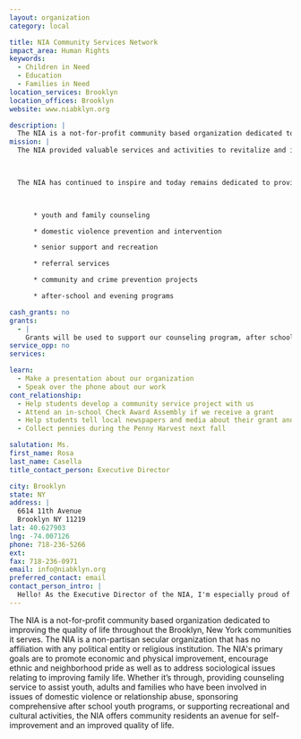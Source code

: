 ```yaml
---
layout: organization
category: local

title: NIA Community Services Network
impact_area: Human Rights
keywords: 
  - Children in Need
  - Education
  - Families in Need
location_services: Brooklyn
location_offices: Brooklyn
website: www.niabklyn.org

description: |
  The NIA is a not-for-profit community based organization dedicated to improving the quality of life throughout the Brooklyn, New York communities it serves. The NIA is a non-partisan secular organization that has no affiliation with any political entity or religious institution.  The NIA's primary goals are to promote economic and physical improvement, encourage ethnic and neighborhood pride as well as to address sociological issues relating to improving family life. Whether it’s through, providing counseling service to assist youth, adults and families who have been involved in issues of domestic violence or relationship abuse, sponsoring comprehensive after school youth programs, or supporting recreational and cultural activities, the NIA offers community residents an avenue for self-improvement and an improved quality of life.
mission: |
  The NIA provided valuable services and activities to revitalize and invigorate the Brooklyn communities of Bay Ridge, Bensonhurst, Dyker Heights and Boro Park. The NIA undertook the tasks of fostering positive youth development, acted as the catalyst by encouraging other neighborhood organizations to expand their scope of services, while continuing to broaden their own programs and initiatives.

  

  The NIA has continued to inspire and today remains dedicated to providing an array of cost-free services and programs that include:

  

      * youth and family counseling

      * domestic violence prevention and intervention

      * senior support and recreation

      * referral services

      * community and crime prevention projects

      * after-school and evening programs

cash_grants: no
grants: 
  - |
    Grants will be used to support our counseling program, after school programs and senior programs which are all cost free to the community.
service_opp: no
services: 

learn: 
  - Make a presentation about our organization
  - Speak over the phone about our work
cont_relationship: 
  - Help students develop a community service project with us
  - Attend an in-school Check Award Assembly if we receive a grant
  - Help students tell local newspapers and media about their grant and/or project with us
  - Collect pennies during the Penny Harvest next fall

salutation: Ms.
first_name: Rosa
last_name: Casella
title_contact_person: Executive Director

city: Brooklyn
state: NY
address: |
  6614 11th Avenue  
  Brooklyn NY 11219
lat: 40.627903
lng: -74.007126
phone: 718-236-5266
ext: 
fax: 718-236-0971
email: info@niabklyn.org
preferred_contact: email
contact_person_intro: |
  Hello! As the Executive Director of the NIA, I'm especially proud of the contributions our organization has made to improve the quality of life for the residents of Brooklyn that we serve. Since we offer only cost-free services, we rely on public and private grants to fund our quality after school programs, family counseling, and neighborhood initiatives that make life better for the communities we serve. We are also grateful for the contributions we have received over the years from the schools in our area that have provided us with funds through Common Cents. We look forward to continuing to offer children, youth and families cost-free programs and services that they would not otherwise have access to in our community without the help of local schools, elected officials and private donors.
---
```

The NIA is a not-for-profit community based organization dedicated to improving the quality of life throughout the Brooklyn, New York communities it serves. The NIA is a non-partisan secular organization that has no affiliation with any political entity or religious institution.  The NIA's primary goals are to promote economic and physical improvement, encourage ethnic and neighborhood pride as well as to address sociological issues relating to improving family life. Whether it’s through, providing counseling service to assist youth, adults and families who have been involved in issues of domestic violence or relationship abuse, sponsoring comprehensive after school youth programs, or supporting recreational and cultural activities, the NIA offers community residents an avenue for self-improvement and an improved quality of life.